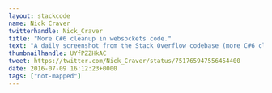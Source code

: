 ```yaml
---
layout: stackcode
name: Nick Craver
twitterhandle: Nick_Craver
title: "More C#6 cleanup in websockets code."
text: "A daily screenshot from the Stack Overflow codebase (more C#6 cleanup in websockets code). "
thumbnailhandle: UYfPZZHkAC
tweet: https://twitter.com/Nick_Craver/status/751765947556454400
date: 2016-07-09 16:12:23+0000
tags: ["not-mapped"]
---
```

